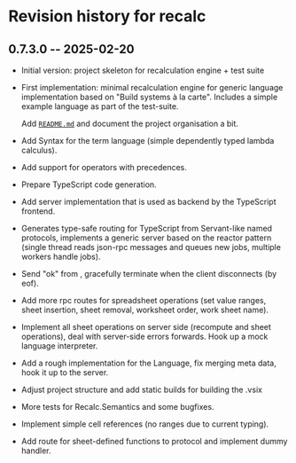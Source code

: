 # Revision history for recalc

## 0.7.3.0 -- 2025-02-20

* Initial version: project skeleton for recalculation engine + test suite
* First implementation: minimal recalculation engine for generic language
  implementation based on "Build systems à la carte". Includes a simple
  example language as part of the test-suite.

  Add [`README.md`](./README.md) and document the project organisation a bit.
* Add Syntax for the term language (simple dependently typed lambda calculus).
* Add support for operators with precedences.
* Prepare TypeScript code generation.
* Add server implementation that is used as backend by the TypeScript frontend.
* Generates type-safe routing for TypeScript from Servant-like named protocols,
  implements a generic server based on the reactor pattern (single thread reads
  json-rpc messages and queues new jobs, multiple workers handle jobs).
* Send "ok" from , gracefully terminate when the client disconnects (by eof).
* Add more rpc routes for spreadsheet operations (set value ranges,
  sheet insertion, sheet removal, worksheet order, work sheet name).
* Implement all sheet operations on server side (recompute and sheet operations),
  deal with server-side errors forwards. Hook up a mock language interpreter.
* Add a rough implementation for the Language, fix merging meta data, hook it
  up to the server.
* Adjust project structure and add static builds for building the .vsix
* More tests for Recalc.Semantics and some bugfixes.
* Implement simple cell references (no ranges due to current typing).
* Add route for sheet-defined functions to protocol and implement dummy handler.
